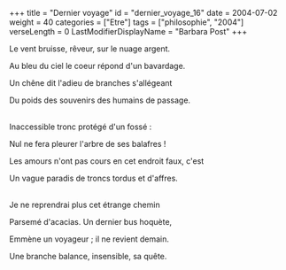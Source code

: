 +++
title = "Dernier voyage"
id = "dernier_voyage_16"
date = 2004-07-02
weight = 40
categories = ["Etre"]
tags = ["philosophie", "2004"]
verseLength = 0
LastModifierDisplayName = "Barbara Post"
+++

Le vent bruisse, rêveur, sur le nuage argent.

Au bleu du ciel le coeur répond d'un bavardage.

Un chêne dit l'adieu de branches s'allégeant

Du poids des souvenirs des humains de passage.

 \
Inaccessible tronc protégé d'un fossé :

Nul ne fera pleurer l'arbre de ses balafres !

Les amours n'ont pas cours en cet endroit faux, c'est

Un vague paradis de troncs tordus et d'affres.

 \
 Je ne reprendrai plus cet étrange chemin

 Parsemé d'acacias. Un dernier bus hoquète,

 Emmène un voyageur ; il ne revient demain.

 Une branche balance, insensible, sa quête.
